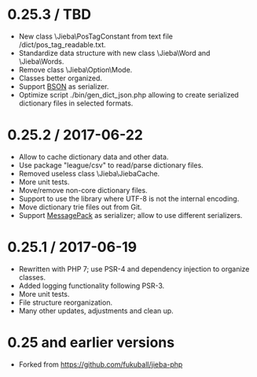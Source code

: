 0.25.3 / TBD
============

  * New class \Jieba\PosTagConstant from text file /dict/pos_tag_readable.txt.
  * Standardize data structure with new class \Jieba\Word and \Jieba\Words.
  * Remove class \Jieba\Option\Mode.
  * Classes better organized.
  * Support [BSON](http://bsonspec.org) as serializer.
  * Optimize script ./bin/gen_dict_json.php allowing to create serialized dictionary files in selected formats.

0.25.2 / 2017-06-22
===================

  * Allow to cache dictionary data and other data.
  * Use package "league/csv" to read/parse dictionary files.
  * Removed useless class \Jieba\JiebaCache.
  * More unit tests.
  * Move/remove non-core dictionary files.
  * Support to use the library where UTF-8 is not the internal encoding.
  * Move dictionary trie files out from Git.
  * Support [MessagePack](http://msgpack.org) as serializer; allow to use different serializers.

0.25.1 / 2017-06-19
===================

  * Rewritten with PHP 7; use PSR-4 and dependency injection to organize classes.
  * Added logging functionality following PSR-3.
  * More unit tests.
  * File structure reorganization.
  * Many other updates, adjustments and clean up.

0.25 and earlier versions
=========================

  * Forked from https://github.com/fukuball/jieba-php
